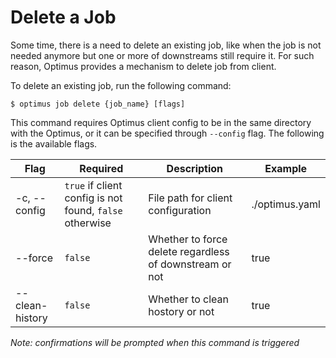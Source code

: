 # Delete a Job

Some time, there is a need to delete an existing job, like when the job is not needed anymore but one or more of downstreams still require it. For such reason, Optimus provides a mechanism to delete job from client.

To delete an existing job, run the following command:

```shell
$ optimus job delete {job_name} [flags]
```

This command requires Optimus client config to be in the same directory with the Optimus, or it can be specified through `--config` flag. The following is the available flags.

Flag | Required | Description | Example
--- | --- | --- | ---
-c, --config | `true` if client config is not found, `false` otherwise | File path for client configuration | ./optimus.yaml
--force | `false` | Whether to force delete regardless of downstream or not | true
--clean-history | `false` | Whether to clean hostory or not | true

_Note: confirmations will be prompted when this command is triggered_
